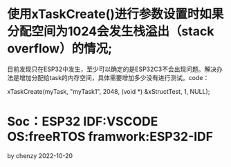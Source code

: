 # 使用xTaskCreate()进行参数设置时如果分配空间为1024会发生栈溢出（stack overflow）的情况; 

目前发现只在ESP32中发生，至少可以确定的是ESP32C3不会出现问题。解决办法是增加分配给task的内存空间，具体需要增加多少没有进行测试。code：

xTaskCreate(myTask, "myTask1", 2048, (void *) &xStructTest, 1, NULL);

# Soc：ESP32   IDF:VSCODE   OS:freeRTOS   framwork:ESP32-IDF

by chenzy
2022-10-20


